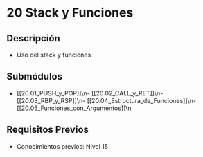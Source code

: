 # 20 Stack y Funciones

## Descripción
- Uso del stack y funciones

## Submódulos
- [[20.01_PUSH_y_POP]]\n- [[20.02_CALL_y_RET]]\n- [[20.03_RBP_y_RSP]]\n- [[20.04_Estructura_de_Funciones]]\n- [[20.05_Funciones_con_Argumentos]]\n

## Requisitos Previos
- Conocimientos previos: Nivel 15
